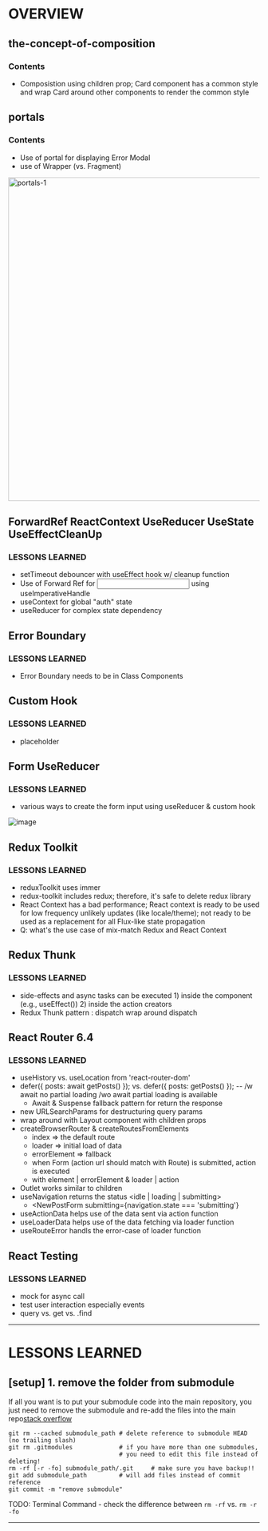 # OVERVIEW
## the-concept-of-composition
### Contents
* Composistion using children prop; Card component has a common style and wrap Card around other components to render the common style 

## portals
### Contents
* Use of portal for displaying Error Modal
* use of Wrapper (vs. Fragment)

<img width="647" alt="portals-1" src="https://user-images.githubusercontent.com/29666846/208266894-94b824d2-5dca-450d-a285-0d30016f5208.png">

## ForwardRef ReactContext UseReducer UseState UseEffectCleanUp

### LESSONS LEARNED
* setTimeout debouncer with useEffect hook w/ cleanup function
* Use of Forward Ref for <Input /> using useImperativeHandle
* useContext for global "auth" state
* useReducer for complex state dependency

## Error Boundary

### LESSONS LEARNED
* Error Boundary needs to be in Class Components


## Custom Hook

### LESSONS LEARNED
* placeholder

## Form UseReducer

### LESSONS LEARNED
* various ways to create the form input using useReducer & custom hook

![image](https://user-images.githubusercontent.com/29666846/208586212-06822000-7e39-4c4a-acb2-abfff6b452af.png)

## Redux Toolkit

### LESSONS LEARNED
* reduxToolkit uses immer
* redux-toolkit includes redux; therefore, it's safe to delete redux library
* React Context has a bad performance; React context is ready to be used for low frequency unlikely updates (like locale/theme); not ready to be used as a replacement for all Flux-like state propagation
* Q: what's the use case of mix-match Redux and React Context

## Redux Thunk

### LESSONS LEARNED
* side-effects and async tasks can be executed 1) inside the component (e.g., useEffect()) 2) inside the action creators
* Redux Thunk pattern : dispatch wrap around dispatch

## React Router 6.4

### LESSONS LEARNED
* useHistory vs. useLocation from 'react-router-dom'
* defer({ posts: await getPosts() }); vs. defer({ posts: getPosts() }); -- /w await no partial loading /wo await partial loading is available
  * Await & Suspense fallback pattern for return the response
* new URLSearchParams for destructuring query params
* wrap around with Layout component with children props
* createBrowserRouter & createRoutesFromElements
  * index => the default route
  * loader => initial load of data
  * errorElement => fallback
  * when Form (action url should match with Route) is submitted, action is executed
  * with element | errorElement & loader | action
* Outlet works similar to children
* useNavigation returns the status <idle | loading | submitting>
  * <NewPostForm submitting={navigation.state === 'submitting'}
* useActionData helps use of the data sent via action function
* useLoaderData helps use of the data fetching via loader function
* useRouteError handls the error-case of loader function

## React Testing

### LESSONS LEARNED
* mock for async call
* test user interaction especially events
* query vs. get vs. .find

---


# LESSONS LEARNED

## [setup] 1. remove the folder from submodule

If all you want is to put your submodule code into the main repository, you just need to remove the submodule and re-add the files into the main repo[stack overflow](https://stackoverflow.com/questions/1759587/how-to-un-submodule-a-git-submodule)
```
git rm --cached submodule_path # delete reference to submodule HEAD (no trailing slash)
git rm .gitmodules             # if you have more than one submodules,
                               # you need to edit this file instead of deleting!
rm -rf [-r -fo] submodule_path/.git     # make sure you have backup!!
git add submodule_path         # will add files instead of commit reference
git commit -m "remove submodule"
```

TODO: Terminal Command - check the difference between `rm -rf` vs. `rm -r -fo`

---
